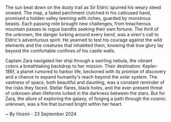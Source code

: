 
The sun beat down on the dusty trail as Sir Eldric spurred his weary steed onward. The map, a faded parchment clutched in his calloused hand, promised a hidden valley teeming with riches, guarded by monstrous beasts. Each passing mile brought new challenges, from treacherous mountain passes to rogue bandits seeking their own fortune. The thrill of the unknown, the danger lurking around every bend, was a siren's call to Eldric's adventurous spirit. He yearned to test his courage against the wild elements and the creatures that inhabited them, knowing that true glory lay beyond the comfortable confines of his castle walls.

Captain Zara navigated her ship through a swirling nebula, the vibrant colors a breathtaking backdrop to her mission. Their destination: Kepler-186f, a planet rumored to harbor life, beckoned with its promise of discovery and a chance to expand humanity's reach beyond the solar system. The vastness of space, both beautiful and daunting, was a constant reminder of the risks they faced. Stellar flares, black holes, and the ever-present threat of unknown alien lifeforms lurked in the darkness between the stars. But for Zara, the allure of exploring the galaxy, of forging a path through the cosmic unknown, was a fire that burned bright within her heart. 

~ By Hozmi - 23 September 2024
